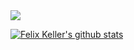 <img src="https://github.com/felixkeller98/felixkeller98/blob/main/header.png">

[![Felix Keller's github stats](https://github-readme-stats-kmn2wzzig.vercel.app/api?username=felixkeller98&show_icons=true&hide=stars)](https://github-readme-stats-kmn2wzzig.vercel.app/api?username=felixkeller98&show_icons=true&hide=stars)

